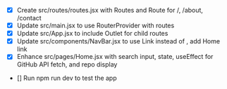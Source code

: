 - [x] Create src/routes/routes.jsx with Routes and Route for /, /about, /contact
- [x] Update src/main.jsx to use RouterProvider with routes
- [x] Update src/App.jsx to include Outlet for child routes
- [x] Update src/components/NavBar.jsx to use Link instead of <a>, add Home link
- [x] Enhance src/pages/Home.jsx with search input, state, useEffect for GitHub API fetch, and repo display
-  [] Run npm run dev to test the app
